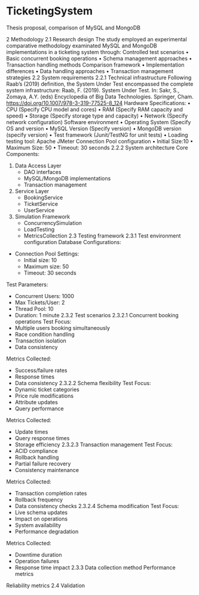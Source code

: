 # TicketingSystem
Thesis proposal, comparison of MySQL and MongoDB


2	Methodology
2.1	Research design
The study employed an experimental comparative methodology examinated MySQL and MongoDB implementations in a ticketing system through:
Controlled test scenarios
•	Basic concurrent booking operations
•	Schema management approaches
•	Transaction handling methods
Comparison framework
•	Implementation differences
•	Data handling approaches
•	Transaction management strategies
2.2	System requirements 
2.2.1	Technical infrastructure
Following Raab’s (2019) definition, the System Under Test encompassed the complete system infrastructure:
Raab, F. (2019). System Under Test. In: Sakr, S., Zomaya, A.Y. (eds) Encyclopedia of Big Data Technologies. Springer, Cham. https://doi.org/10.1007/978-3-319-77525-8_124
Hardware Specifications:
•	CPU (Specify CPU model and cores)
•	RAM (Specify RAM capacity and speed)
•	Storage (Specify storage type and capacity)
•	Network (Specify network configuration)
Software environment
•	Operating System (Specify OS and version
•	MySQL Version (Specify version)
•	MongoDB version (specify version)
•	Test framework (Junit/TestNG for unit tests)
•	Loading testing tool: Apache JMeter
Connection Pool configuration
•	Initial Size:10 
•	Maximum Size: 50
•	Timeout: 30 seconds
2.2.2	System architecture
Core Components:
1. Data Access Layer
   - DAO interfaces
   - MySQL/MongoDB implementations
   - Transaction management
2. Service Layer
   - BookingService
   - TicketService
   - UserService
3. Simulation Framework
   - ConcurrencySimulation
   - LoadTesting
   - MetricsCollection
2.3	Testing framework
2.3.1	Test environment configuration
Database Configurations:
- Connection Pool Settings:
  - Initial size: 10
  - Maximum size: 50
  - Timeout: 30 seconds

Test Parameters:
- Concurrent Users: 1000
- Max Tickets/User: 2
- Thread Pool: 10
- Duration: 1 minute
2.3.2	Test scenarios
2.3.2.1	Concurrent booking operations
Test Focus:
- Multiple users booking simultaneously
- Race condition handling
- Transaction isolation
- Data consistency

Metrics Collected:
- Success/failure rates
- Response times
- Data consistency 
2.3.2.2	Schema flexibility
Test Focus:
- Dynamic ticket categories
- Price rule modifications
- Attribute updates
- Query performance

Metrics Collected:
- Update times
- Query response times
- Storage efficiency
2.3.2.3	Transaction management
Test Focus:
- ACID compliance
- Rollback handling
- Partial failure recovery
- Consistency maintenance

Metrics Collected:
- Transaction completion rates
- Rollback frequency
- Data consistency checks
2.3.2.4	Schema modification 
Test Focus:
- Live schema updates
- Impact on operations
- System availability
- Performance degradation

Metrics Collected:
- Downtime duration
- Operation failures
- Response time impact
2.3.3	Data collection method
Performance metrics

Reliability metrics
2.4	Validation 

